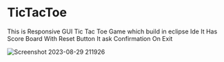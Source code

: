 # TicTacToe
This is Responsive GUI Tic Tac Toe Game which build in eclipse Ide 
It Has Score Board With Reset Button
It ask Confirmation On Exit

![Screenshot 2023-08-29 211926](https://github.com/SumedhDhamdhere/TicTacToe/assets/125073232/c2494869-5656-4fab-a4f5-64d5741aa04c)
